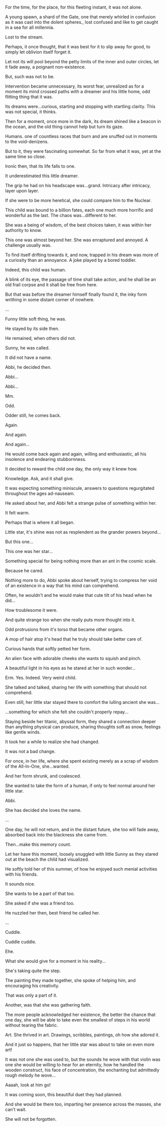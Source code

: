 For the time, for the place, for this fleeting instant, it was not alone.

A young spawn, a shard of the Gate, one that merely whirled in confusion as it was cast into the dolent spheres., lost confused and like to get caught in a sea for all millennia.

Lost to the stream.

Perhaps, it once thought, that it was best for it to slip away for good, to simply let oblivion itself forget it.

Let not its will pool beyond the petty limits of the inner and outer circles, let it fade away, a poignant non-existence.

But, such was not to be.

Intervention became unnecessary, its worst fear, unrealized as for a moment its mind crossed paths with a dreamer and his little home, odd flitting thing that it was.

Its dreams were...curious, starting and stopping with startling clarity. This was not special, it thinks.

Then for a moment, once more in the dark, its dream shined like a beacon in the ocean, and the old thing cannot help but turn its gaze.



Humans. one of countless races that burn and are snuffed out in moments to the void-denizens.

But to it, they were fascinating somewhat. So far from what it was, yet at the same time so close.

Ironic then, that its life falls to one. 

It underestimated this little dreamer. 

The grip he had on his headscape was...grand. 
Intricacy after intricacy, layer upon layer. 

If she were to be more heretical, she could compare him to the Nuclear.


This child was bound to a billion fates, each one much more horrific and wonderful as the last. The chaos was...different to her.

She was a being of wisdom, of the best choices taken, it was within her authority to know.

This one was almost beyond her. She was enraptured and annoyed. A challenge usually was.



To find itself drifting towards it, and now, trapped in his dream was more of a curiosity than an annoyance. A joke played by a bored toddler.


Indeed, this child was human. 

A blink of its eye, the passage of time shall take action, and he shall be an old frail corpse and it shall be free from here.


But that was before the dreamer himself finally found it, the inky form writhing in some distant corner of nowhere.




...



Funny little soft thing, he was.

He stayed by its side then.

He remained, when others did not.


Sunny, he was called.

It did not have a name.

Abbi, he decided then.

Abbi...

Abbi...

Mm.

Odd.



Odder still, he comes back.

Again.

And again.

And again...


He would come back again and again, willing and enthusiastic, all his insolence and endearing stubbornness.

It decided to reward the child one day, the only way it knew how.

Knowledge. Ask, and it shall give.

It was expecting something miniscule, answers to questions regurgitated throughout the ages ad-nauseam.

He asked about her, and Abbi felt a strange pulse of something within her.

It felt warm.


Perhaps that is where it all began.

Little star, it's shine was not as resplendent as the grander powers beyond...

But this one...

This one was her star...

Something special for being nothing more than an ant in the cosmic scale.

Because he cared.



Nothing more to do, Abbi spoke about herself, trying to compress her void of an existence in a way that his mind can comprehend.

Often, he wouldn't and he would make that cute tilt of his head when he did...

How troublesome it were. 

And quite strange too when she really puts more thought into it. 

Odd protrusions from it's torso that became other organs. 

A mop of hair atop it's head that he truly should take better care of.

Curious hands that softly petted her form. 

An alien face with adorable cheeks she wants to squish and pinch. 

A beautiful light in his eyes as he stared at her in such wonder...

Erm. Yes. Indeed. Very weird child. 



She talked and talked, sharing her life with something that should not comprehend.

Even still, her little star stayed there to comfort the lulling ancient she was...

...something for which she felt she couldn't properly repay...




Staying beside her titanic, abyssal form, they shared a connection deeper than anything physical can produce, sharing thoughts soft as snow, feelings like gentle winds.


It took her a while to realize she had changed.

It was not a bad change.


For once, in her life, where she spent existing merely as a scrap of wisdom of the All-In-One, she...wanted.


And her form shrunk, and coalesced.

She wanted to take the form of a human, if only to feel normal around her little star.


Abbi.

She has decided she loves the name.


...


One day, he will not return, and in the distant future, she too will fade away, absorbed back into the blackness she came from.

Then...make this memory count.


Let her have this moment, loosely snuggled with little Sunny as they stared out at the beach the child had visualized.

He softly told her of this summer, of how he enjoyed such menial activities with his friends.

It sounds nice.

She wants to be a part of that too.

She asked if she was a friend too.

He nuzzled her then, best friend he called her.


...

Cuddle.

Cuddle cuddle.

Ehe.



What she would give for a moment in his reality...

She's taking quite the step.

The painting they made together, she spoke of helping him, and encouraging his creativity.

That was only a part of it.

Another, was that she was gathering faith.

The more people acknowledged her existence, the better the chance that one day, she will be able to take even the smallest of steps in his world without tearing the fabric.

Art. She thrived in art. Drawings, scribbles, paintings, oh how she adored it.

And it just so happens, that her little star was about to take on even more art!

It was not one she was used to, but the sounds he wove with that violin was one she would be willing to hear for an eternity, how he handled the wooden construct, his face of concentration, the enchanting but admittedly rough melody he wove...

Aaaah, look at him go!

It was coming soon, this beautiful duet they had planned.

And she would be there too, imparting her presence across the masses, she can't wait.


She will not be forgotten.